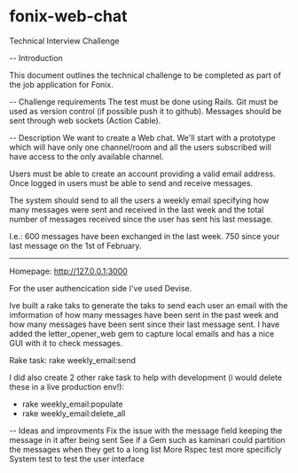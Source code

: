# fonix-web-chat

Technical Interview Challenge

-- Introduction

This document outlines the technical challenge to be completed as part of the
job application for Fonix.

-- Challenge requirements
The test must be done using Rails.
Git must be used as version control (if possible push it to github).
Messages should be sent through web sockets (Action Cable).

-- Description
We want to create a Web chat.
We'll start with a prototype which will have only one channel/room and all the
users subscribed will have access to the only available channel.

Users must be able to create an account providing a valid email address.
Once logged in users must be able to send and receive messages.

The system should send to all the users a weekly email specifying how many
messages were sent and received in the last week and the total number of
messages received since the user has sent his last message.

I.e.:
600 messages have been exchanged in the last week.
750 since your last message on the 1st of February.

---

Homepage: http://127.0.0.1:3000

For the user authencication side I've used Devise.

Ive built a rake taks to generate the taks to send each user an email with the imformation of how many messages have been sent in the past week and how many messages have been sent since their last message sent. I have added the letter_opener_web gem to capture local emails and has a nice GUI with it to check messages. 

Rake task: rake weekly_email:send

I did also create 2 other rake task to help with development (i would delete these in a live production env!):
- rake weekly_email:populate
- rake weekly_email:delete_all

-- Ideas and improvments
Fix the issue with the message field keeping the message in it after being sent
See if a Gem such as kaminari could partition the messages when they get to a long list
More Rspec test more specificly System test to test the user interface
